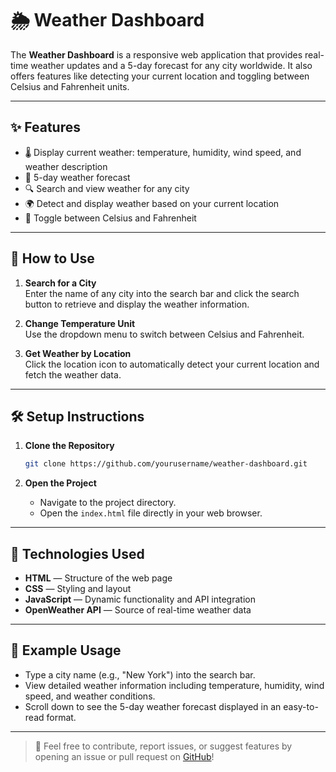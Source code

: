 # 🌦️ Weather Dashboard

The **Weather Dashboard** is a responsive web application that provides real-time weather updates and a 5-day forecast for any city worldwide. It also offers features like detecting your current location and toggling between Celsius and Fahrenheit units.

---

## ✨ Features

- 🌡️ Display current weather: temperature, humidity, wind speed, and weather description
- 📅 5-day weather forecast
- 🔍 Search and view weather for any city
- 🌍 Detect and display weather based on your current location
- 🔄 Toggle between Celsius and Fahrenheit

---

## 🚀 How to Use

1. **Search for a City**  
   Enter the name of any city into the search bar and click the search button to retrieve and display the weather information.

2. **Change Temperature Unit**  
   Use the dropdown menu to switch between Celsius and Fahrenheit.

3. **Get Weather by Location**  
   Click the location icon to automatically detect your current location and fetch the weather data.

---

## 🛠️ Setup Instructions

1. **Clone the Repository**
    ```bash
    git clone https://github.com/yourusername/weather-dashboard.git
    ```

2. **Open the Project**
    - Navigate to the project directory.
    - Open the `index.html` file directly in your web browser.

---

## 🧰 Technologies Used

- **HTML** — Structure of the web page
- **CSS** — Styling and layout
- **JavaScript** — Dynamic functionality and API integration
- **OpenWeather API** — Source of real-time weather data

---

## 📸 Example Usage

- Type a city name (e.g., "New York") into the search bar.
- View detailed weather information including temperature, humidity, wind speed, and weather conditions.
- Scroll down to see the 5-day weather forecast displayed in an easy-to-read format.

---

> 🌟 Feel free to contribute, report issues, or suggest features by opening an issue or pull request on [GitHub](https://github.com/ShreeKumbhar/weather-dashboard)!

